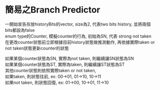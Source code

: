 # 簡易之Branch Predictor

一開始宣告存放historyBits的vector, size為2, 代表two bits history, 並將兩個bits都設為false  
enum type的Counter, 模擬counter的行為, 初始為SN, 代表 strong not taken  
在更改counter狀態前立即根據目前history狀態做推測動作, 再依據實際taken or not taken狀態更新counter的狀態  

如果某個counter狀態為SN, 實際為not taken, 則繼續讓SN狀態為SN  
如果某個counter狀態為ST, 實際為taken, 則繼續讓ST狀態為ST  
其他counter狀態則依照實際taken or not taken,  
如果taken, 則狀態往前, ex: 00->01, 01->10, 10->11  
如果not taken, 則狀態回復, ex: 01->00, 10->01, 11->10  
